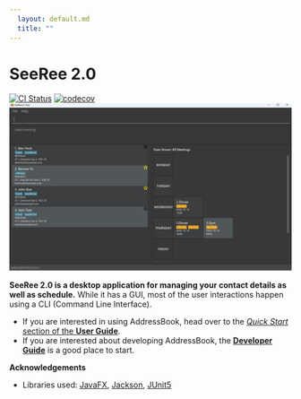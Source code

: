 ```yaml
---
  layout: default.md
  title: ""
---
```


# SeeRee 2.0

[![CI Status](https://github.com/AY2425S1-CS2103-F13-3/tp/workflows/Java%20CI/badge.svg)](https://github.com/AY2425S1-CS2103-F13-3/tp/actions)
[![codecov](https://codecov.io/gh/AY2425S1-CS2103-F13-3/tp/graph/badge.svg?token=RORXHI4Y1Q)](https://codecov.io/gh/AY2425S1-CS2103-F13-3/tp)
![Ui](images/Ui.png)

**SeeRee 2.0 is a desktop application for managing your contact details as well as schedule.** While it has a GUI, most of the user interactions happen using a CLI (Command Line Interface).

* If you are interested in using AddressBook, head over to the [_Quick Start_ section of the **User Guide**](UserGuide.html#quick-start).
* If you are interested about developing AddressBook, the [**Developer Guide**](DeveloperGuide.html) is a good place to start.


**Acknowledgements**

* Libraries used: [JavaFX](https://openjfx.io/), [Jackson](https://github.com/FasterXML/jackson), [JUnit5](https://github.com/junit-team/junit5)
